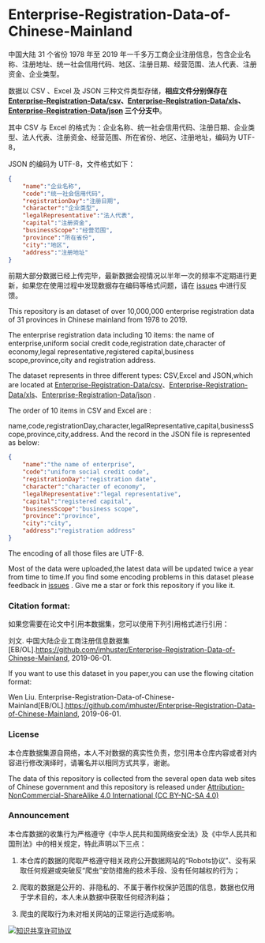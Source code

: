 # Enterprise-Registration-Data-of-Chinese-Mainland

中国大陆 31 个省份 1978 年至 2019 年一千多万工商企业注册信息，包含企业名称、注册地址、统一社会信用代码、地区、注册日期、经营范围、法人代表、注册资金、企业类型。

数据以 CSV 、Excel 及 JSON 三种文件类型存储，**相应文件分别保存在 [Enterprise-Registration-Data/csv](https://github.com/imhuster/Enterprise-Registration-Data-of-Chinese-Mainland/tree/csv)、[Enterprise-Registration-Data/xls](https://github.com/imhuster/Enterprise-Registration-Data-of-Chinese-Mainland/tree/xls)、[Enterprise-Registration-Data/json](https://github.com/imhuster/Enterprise-Registration-Data-of-Chinese-Mainland/tree/json) 三个分支中**。

其中 CSV 与 Excel 的格式为：企业名称、统一社会信用代码、注册日期、企业类型、法人代表、注册资金、经营范围、所在省份、地区、注册地址，编码为 UTF-8，

JSON 的编码为 UTF-8，文件格式如下：

```json
{
    "name":"企业名称",
    "code":"统一社会信用代码",
    "registrationDay":"注册日期",
    "character":"企业类型",
    "legalRepresentative":"法人代表",
    "capital":"注册资金",
    "businessScope":"经营范围",
    "province":"所在省份",
    "city":"地区",
    "address":"注册地址"
}

```
前期大部分数据已经上传完毕，最新数据会视情况以半年一次的频率不定期进行更新，如果您在使用过程中发现数据存在编码等格式问题，请在 [issues](https://github.com/imhuster/Enterprise-Registration-Data-of-Chinese-Mainland/issues/28) 中进行反馈。 

This repository is an dataset of over 10,000,000 enterprise registration data of 31 provinces in Chinese mainland from 1978 to 2019.

The enterprise registration data including 10 items: the name of enterprise,uniform social credit code,registration date,character of economy,legal representative,registered capital,business scope,province,city and registration address.

The dataset represents in three different types: CSV,Excel and JSON,which are located at [Enterprise-Registration-Data/csv](https://github.com/imhuster/Enterprise-Registration-Data-of-Chinese-Mainland/tree/csv)、[Enterprise-Registration-Data/xls](https://github.com/imhuster/Enterprise-Registration-Data-of-Chinese-Mainland/tree/xls)、[Enterprise-Registration-Data/json](https://github.com/imhuster/Enterprise-Registration-Data-of-Chinese-Mainland/tree/json) .

The order of 10 items in CSV and Excel are : 

name,code,registrationDay,character,legalRepresentative,capital,businessScope,province,city,address. And the record in the JSON file is represented as below:

```json
{
    "name":"the name of enterprise",
    "code":"uniform social credit code",
    "registrationDay":"registration date",
    "character":"character of economy",
    "legalRepresentative":"legal representative",
    "capital":"registered capital",
    "businessScope":"business scope",
    "province":"province",
    "city":"city",
    "address":"registration address"
}

```

The encoding of all those files are UTF-8.

Most of the data were uploaded,the latest data will be updated twice a year from time to time.If you find some encoding problems in this dataset please feedback in [issues](https://github.com/imhuster/Enterprise-Registration-Data-of-Chinese-Mainland/issues/28) . Give me a star or fork this repository if you like it.

### Citation format:

如果您需要在论文中引用本数据集，您可以使用下列引用格式进行引用：

刘文. 中国大陆企业工商注册信息数据集[EB/OL].https://github.com/imhuster/Enterprise-Registration-Data-of-Chinese-Mainland, 2019-06-01.

If you want to use this dataset in you paper,you can use the flowing citation format:

Wen Liu. Enterprise-Registration-Data-of-Chinese-Mainland[EB/OL].https://github.com/imhuster/Enterprise-Registration-Data-of-Chinese-Mainland, 2019-06-01.


### License

本仓库数据集源自网络，本人不对数据的真实性负责，您引用本仓库内容或者对内容进行修改演绎时，请署名并以相同方式共享，谢谢。

The data of this repository is collected from the several open data web sites of Chinese government and this repository is released under [Attribution-NonCommercial-ShareAlike 4.0 International (CC BY-NC-SA 4.0)](https://creativecommons.org/licenses/by-nc-sa/4.0/)

### Announcement

本仓库数据的收集行为严格遵守《中华人民共和国网络安全法》及《中华人民共和国刑法》中的相关规定，特此声明以下三点：

1. 本仓库的数据的爬取严格遵守相关政府公开数据网站的“Robots协议”、没有采取任何规避或突破反“爬虫”安防措施的技术手段、没有任何越权的行为；

2. 爬取的数据是公开的、非隐私的、不属于著作权保护范围的信息，数据也仅用于学术目的，本人未从数据中获取任何经济利益；

3. 爬虫的爬取行为未对相关网站的正常运行造成影响。

   

<a rel="license" href="http://creativecommons.org/licenses/by-nc-sa/4.0/"><img alt="知识共享许可协议" style="border-width:0" src="https://i.creativecommons.org/l/by-nc-sa/4.0/88x31.png" /></a>

